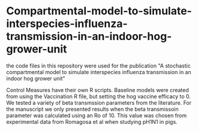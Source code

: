 # Compartmental-model-to-simulate-interspecies-influenza-transmission-in-an-indoor-hog-grower-unit
the code files in this repository were used for the publication "A stochastic compartmental model to simulate interspecies influenza transmission in an indoor hog grower unit"

Control Measures have their own R scripts. Baseline models were created from using the Vaccination R file, but setting the hog vaccine efficacy to 0. 
We tested a variety of beta transmssion parameters from the literature. For the manuscript we only presented results when the beta transmissoin parameter was calculated using an Ro of 10.
This value was chosen from experimental data from Romagosa et al when studying pH1N1 in pigs. 
